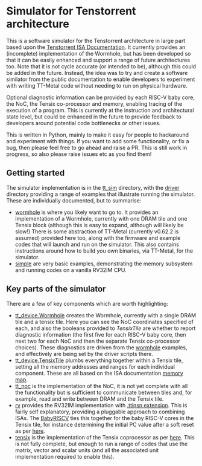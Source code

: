 # Simulator for Tenstorrent architecture

This is a software simulator for the Tenstorrent architecture in large part based upon the [Tenstorrent ISA Documentation](https://github.com/tenstorrent/tt-isa-documentation/tree/main). It currently provides an (incomplete) implementation of the Wormhole, but has been developed so that it can be easily enhanced and support a range of future architectures too. Note that it is not cycle accurate (or intended to be), although this could be added in the future. Instead, the idea was to try and create a software similator from the public documentation to enable developers to experiment with writing TT-Metal code without needing to run on physical hardware.

Optional diagnostic information can be provided by each RISC-V baby core, the NoC, the Tensix co-processor and memory, enabling tracing of the execution of a program. This is currently at the instruction and architectural state level, but could be enhanced in the future to provide feedback to developers around potential code bottlenecks or other issues.

This is written in Python, mainly to make it easy for people to hackaround and experiment with things. If you want to add some functionality, or fix a bug, then please feel free to go ahead and raise a PR. This is still work in progress, so also please raise issues etc as you find them!

## Getting started

The simulator implementation is in the [tt_sim](https://github.com/mesham/tt-sim/tree/main/tt_sim) directory, with the [driver](https://github.com/mesham/tt-sim/tree/main/driver) directory providing a range of examples that illustrate running the simulator. These are individually documented, but to summarise:

* [wormhole](https://github.com/mesham/tt-sim/tree/main/driver/wormhole) is where you likely want to go to. It provides an implementation of a Wormhole, currently with one DRAM tile and one Tensix block (although this is easy to expand, although will likely be slow!) There is some abstraction of TT-Metal (currently v0.62.2 is assumed) provided here too, along with the firmware and example codes that will launch and run on the simulator. This also contains instructions around how to build you own binaries, via TT-Metal, for the simulator.
* [simple](https://github.com/mesham/tt-sim/tree/main/driver/simple) are very basic examples, demonstrating the memory subsystem and running codes on a vanilla RV32IM CPU.

## Key parts of the simulator

There are a few of key components which are worth highlighting:

* [tt_device.Wormhole](https://github.com/mesham/tt-sim/blob/93da242e8a1a26160afaca43b0772bebc88b9171/tt_sim/device/tt_device.py#L111) creates the Wormhole, currently with a single DRAM tile and a tensix tile. Here you can see the NoC coordinates specified of each, and also the booleans provided to _TensixTile_ are whether to report diagnostic information (the first five for each RISC-V baby core, then next two for each NoC and then the separate Tensix co-processor choices). These diagnostics are driven from the [wormhole](https://github.com/mesham/tt-sim/tree/main/driver/wormhole) examples, and effectively are being set by the driver scripts there.
* [tt_device.TensixTile](https://github.com/mesham/tt-sim/blob/93da242e8a1a26160afaca43b0772bebc88b9171/tt_sim/device/tt_device.py#L186) plumbs everything together within a Tensix tile, setting all the memory addresses and ranges for each individual component. These are all based on the ISA documentation [memory map](https://github.com/tenstorrent/tt-isa-documentation/blob/main/WormholeB0/TensixTile/BabyRISCV/README.md). 
* [tt_noc](https://github.com/mesham/tt-sim/blob/main/tt_sim/network/tt_noc.py) is the implementation of the NoC, it is not yet complete with all the functionality but is sufficient to communicate between tiles and, for example, read and write between DRAM and the Tensix tile.
* [rv](https://github.com/mesham/tt-sim/tree/main/tt_sim/pe/rv) provides the RV32IM implementation with [.ttinsn extension](https://github.com/tenstorrent/tt-isa-documentation/blob/main/WormholeB0/TensixTile/BabyRISCV/PushTensixInstruction.md#ttinsn-instruction-set-extension). This is fairly self explanatory, providing a pluggable approach to combining ISAs. The [BabyRISCV](https://github.com/mesham/tt-sim/blob/main/tt_sim/pe/rv/babyriscv.py) ties this together for the baby RISC-V cores in the Tensix tile, for instance determining the initial PC value after a soft reset as per [here](https://github.com/tenstorrent/tt-isa-documentation/blob/main/WormholeB0/TensixTile/SoftReset.md).
* [tensix](https://github.com/mesham/tt-sim/tree/main/tt_sim/pe/tensix) is the implementation of the Tensix coprocessor as per [here](https://github.com/tenstorrent/tt-isa-documentation/tree/main/WormholeB0/TensixTile/TensixCoprocessor). This is not fully complete, but enough to run a range of codes that use the matrix, vector and scalar units (and all the associated unit implementation required to enable this). 
